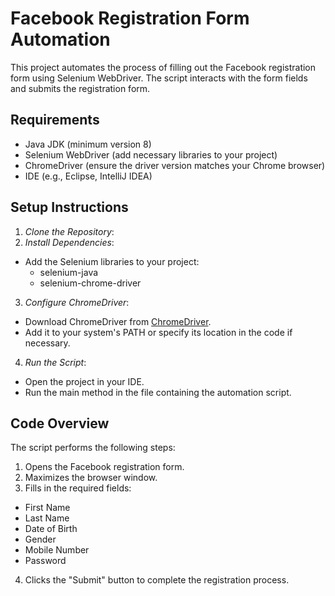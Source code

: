 # Facebook Registration Form Automation

This project automates the process of filling out the Facebook registration form using Selenium WebDriver. The script interacts with the form fields and submits the registration form.

## Requirements

- Java JDK (minimum version 8)
- Selenium WebDriver (add necessary libraries to your project)
- ChromeDriver (ensure the driver version matches your Chrome browser)
- IDE (e.g., Eclipse, IntelliJ IDEA)

## Setup Instructions

1. *Clone the Repository*:
2. *Install Dependencies*:
- Add the Selenium libraries to your project:
  - selenium-java
  - selenium-chrome-driver

3. *Configure ChromeDriver*:
- Download ChromeDriver from [ChromeDriver](https://chromedriver.chromium.org/downloads).
- Add it to your system's PATH or specify its location in the code if necessary.

4. *Run the Script*:
- Open the project in your IDE.
- Run the main method in the file containing the automation script.

## Code Overview

The script performs the following steps:
1. Opens the Facebook registration form.
2. Maximizes the browser window.
3. Fills in the required fields:
- First Name
- Last Name
- Date of Birth
- Gender
- Mobile Number
- Password
  
4. Clicks the "Submit" button to complete the registration process.
